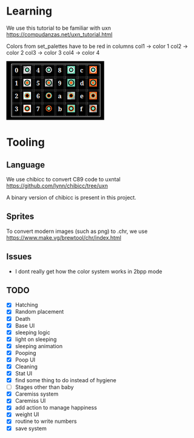 # Learning 

We use this tutorial to be familiar with uxn 
https://compudanzas.net/uxn_tutorial.html

Colors from set_palettes have to be red in columns
col1 -> color 1
col2 -> color 2
col3 -> color 3
col4 -> color 4

![Possible color values](image.png)

# Tooling 

## Language 

We use chibicc to convert C89 code to uxntal 
https://github.com/lynn/chibicc/tree/uxn

A binary version of chibicc is present in this project.

## Sprites 

To convert modern images (such as png) to .chr, we use 
https://www.make.vg/brewtool/chr/index.html


## Issues

* I dont really get how the color system works in 2bpp mode


## TODO

- [x] Hatching
- [x] Random placement
- [x] Death
- [x] Base UI
- [x] sleeping logic
- [x] light on sleeping
- [x] sleeping animation
- [x] Pooping
- [x] Poop UI
- [x] Cleaning
- [x] Stat UI
- [x] find some thing to do instead of hygiene
- [ ] Stages other than baby
- [x] Caremiss system
- [x] Caremiss UI
- [x] add action to manage happiness
- [x] weight UI
- [x] routine to write numbers
- [x] save system

